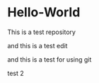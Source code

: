 # Hello-World
This is a test repository

and this is a test edit

and this is a test for using git

test 2 
